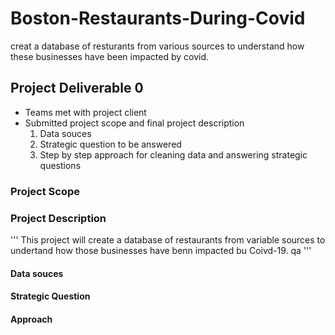 # Boston-Restaurants-During-Covid
creat a database of resturants from various sources to understand how these businesses have been impacted by covid.

## Project Deliverable 0
- Teams met with project client
- Submitted project scope and  final project description
  1. Data souces
  2. Strategic question to be answered
  3. Step by step approach for cleaning data and answering strategic questions

### Project Scope

### Project Description
'''
  This project will create a database of restaurants from variable sources to undertand how those businesses have benn impacted bu Coivd-19. qa
'''
#### Data souces
#### Strategic Question
#### Approach
